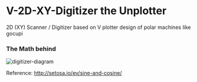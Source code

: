 # V-2D-XY-Digitizer the Unplotter
2D (XY) Scanner / Digitizer based on V plotter design of polar machines like gocupi

### The Math behind

![digitizer-diagram](https://user-images.githubusercontent.com/11083514/46181908-5b88c700-c2c0-11e8-8bd2-ad54a1daff7a.png)

Reference: http://setosa.io/ev/sine-and-cosine/
